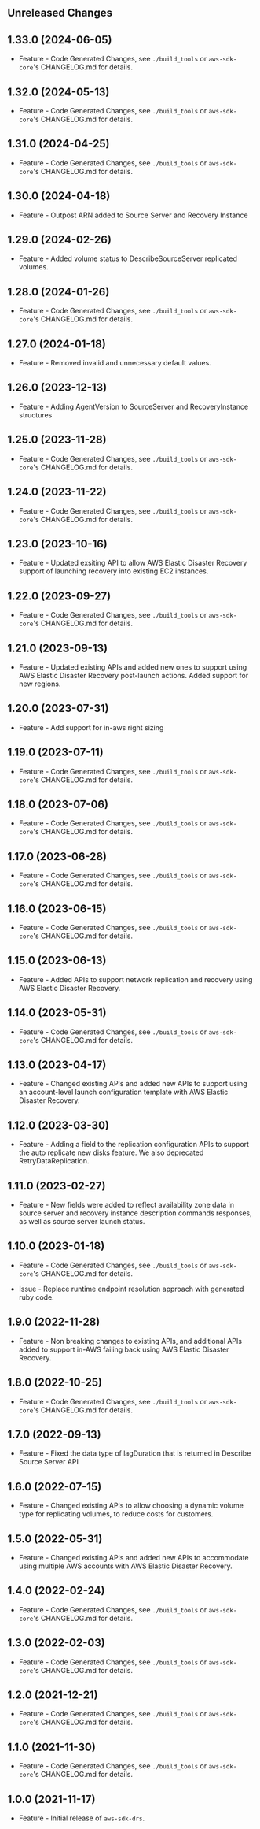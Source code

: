 Unreleased Changes
------------------

1.33.0 (2024-06-05)
------------------

* Feature - Code Generated Changes, see `./build_tools` or `aws-sdk-core`'s CHANGELOG.md for details.

1.32.0 (2024-05-13)
------------------

* Feature - Code Generated Changes, see `./build_tools` or `aws-sdk-core`'s CHANGELOG.md for details.

1.31.0 (2024-04-25)
------------------

* Feature - Code Generated Changes, see `./build_tools` or `aws-sdk-core`'s CHANGELOG.md for details.

1.30.0 (2024-04-18)
------------------

* Feature - Outpost ARN added to Source Server and Recovery Instance

1.29.0 (2024-02-26)
------------------

* Feature - Added volume status to DescribeSourceServer replicated volumes.

1.28.0 (2024-01-26)
------------------

* Feature - Code Generated Changes, see `./build_tools` or `aws-sdk-core`'s CHANGELOG.md for details.

1.27.0 (2024-01-18)
------------------

* Feature - Removed invalid and unnecessary default values.

1.26.0 (2023-12-13)
------------------

* Feature - Adding AgentVersion to SourceServer and RecoveryInstance structures

1.25.0 (2023-11-28)
------------------

* Feature - Code Generated Changes, see `./build_tools` or `aws-sdk-core`'s CHANGELOG.md for details.

1.24.0 (2023-11-22)
------------------

* Feature - Code Generated Changes, see `./build_tools` or `aws-sdk-core`'s CHANGELOG.md for details.

1.23.0 (2023-10-16)
------------------

* Feature - Updated exsiting API to allow AWS Elastic Disaster Recovery support of launching recovery into existing EC2 instances.

1.22.0 (2023-09-27)
------------------

* Feature - Code Generated Changes, see `./build_tools` or `aws-sdk-core`'s CHANGELOG.md for details.

1.21.0 (2023-09-13)
------------------

* Feature - Updated existing APIs and added new ones to support using AWS Elastic Disaster Recovery post-launch actions. Added support for new regions.

1.20.0 (2023-07-31)
------------------

* Feature - Add support for in-aws right sizing

1.19.0 (2023-07-11)
------------------

* Feature - Code Generated Changes, see `./build_tools` or `aws-sdk-core`'s CHANGELOG.md for details.

1.18.0 (2023-07-06)
------------------

* Feature - Code Generated Changes, see `./build_tools` or `aws-sdk-core`'s CHANGELOG.md for details.

1.17.0 (2023-06-28)
------------------

* Feature - Code Generated Changes, see `./build_tools` or `aws-sdk-core`'s CHANGELOG.md for details.

1.16.0 (2023-06-15)
------------------

* Feature - Code Generated Changes, see `./build_tools` or `aws-sdk-core`'s CHANGELOG.md for details.

1.15.0 (2023-06-13)
------------------

* Feature - Added APIs to support network replication and recovery using AWS Elastic Disaster Recovery.

1.14.0 (2023-05-31)
------------------

* Feature - Code Generated Changes, see `./build_tools` or `aws-sdk-core`'s CHANGELOG.md for details.

1.13.0 (2023-04-17)
------------------

* Feature - Changed existing APIs and added new APIs to support using an account-level launch configuration template with AWS Elastic Disaster Recovery.

1.12.0 (2023-03-30)
------------------

* Feature - Adding a field to the replication configuration APIs to support the auto replicate new disks feature. We also deprecated RetryDataReplication.

1.11.0 (2023-02-27)
------------------

* Feature - New fields were added to reflect availability zone data in source server and recovery instance description commands responses, as well as source server launch status.

1.10.0 (2023-01-18)
------------------

* Feature - Code Generated Changes, see `./build_tools` or `aws-sdk-core`'s CHANGELOG.md for details.

* Issue - Replace runtime endpoint resolution approach with generated ruby code.

1.9.0 (2022-11-28)
------------------

* Feature - Non breaking changes to existing APIs, and additional APIs added to support in-AWS failing back using AWS Elastic Disaster Recovery.

1.8.0 (2022-10-25)
------------------

* Feature - Code Generated Changes, see `./build_tools` or `aws-sdk-core`'s CHANGELOG.md for details.

1.7.0 (2022-09-13)
------------------

* Feature - Fixed the data type of lagDuration that is returned in Describe Source Server API

1.6.0 (2022-07-15)
------------------

* Feature - Changed existing APIs to allow choosing a dynamic volume type for replicating volumes, to reduce costs for customers.

1.5.0 (2022-05-31)
------------------

* Feature - Changed existing APIs and added new APIs to accommodate using multiple AWS accounts with AWS Elastic Disaster Recovery.

1.4.0 (2022-02-24)
------------------

* Feature - Code Generated Changes, see `./build_tools` or `aws-sdk-core`'s CHANGELOG.md for details.

1.3.0 (2022-02-03)
------------------

* Feature - Code Generated Changes, see `./build_tools` or `aws-sdk-core`'s CHANGELOG.md for details.

1.2.0 (2021-12-21)
------------------

* Feature - Code Generated Changes, see `./build_tools` or `aws-sdk-core`'s CHANGELOG.md for details.

1.1.0 (2021-11-30)
------------------

* Feature - Code Generated Changes, see `./build_tools` or `aws-sdk-core`'s CHANGELOG.md for details.

1.0.0 (2021-11-17)
------------------

* Feature - Initial release of `aws-sdk-drs`.

